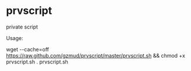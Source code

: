 # prvscript
private script 

Usage:

wget --cache=off https://raw.github.com/gzmud/prvscript/master/prvscript.sh && chmod +x prvscript.sh 
. prvscript.sh
